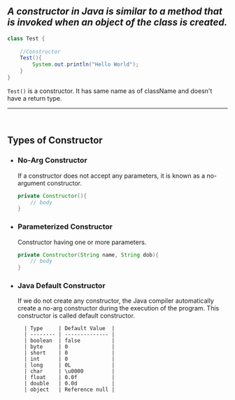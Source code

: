 ## _A constructor in Java is similar to a method that is invoked when an object of the class is created._

```java
class Test {
    
    //Constructor
    Test(){
        System.out.println("Hello World");
    }
}
```

`Test()` is a constructor. It has same name as of className and doesn't have a return type.

---
<br>

## Types of Constructor

- ### No-Arg Constructor
    If a constructor does not accept any parameters, it is known as a no-argument constructor.

    ```java
    private Constructor(){
        // body
    }

- ### Parameterized Constructor
    Constructor having one or more parameters.

    ```java
    private Constructor(String name, String dob){
        // body
    }

- ### Java Default Constructor
    If we do not create any constructor, the Java compiler automatically create a no-arg constructor during the execution of the program. This constructor is called default constructor.
    
        | Type     | Default Value  |
        | -------- | -------------- |
        | boolean  | false          |
        | byte     | 0              |
        | short    | 0              |
        | int      | 0              |
        | long     | 0L             |
        | char     | \u0000         |
        | float    | 0.0f           |
        | double   | 0.0d           |
        | object   | Reference null |
